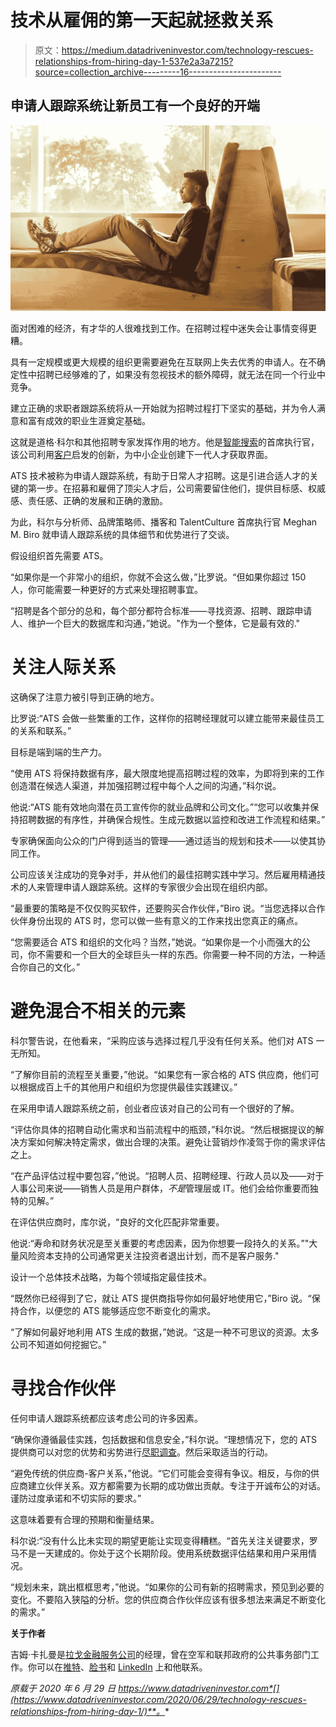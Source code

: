 # 技术从雇佣的第一天起就拯救关系

> 原文：<https://medium.datadriveninvestor.com/technology-rescues-relationships-from-hiring-day-1-537e2a3a7215?source=collection_archive---------16----------------------->

## 申请人跟踪系统让新员工有一个良好的开端

![](img/b10cc87f01ecd118cabe29d23fc7338b.png)

面对困难的经济，有才华的人很难找到工作。在招聘过程中迷失会让事情变得更糟。

具有一定规模或更大规模的组织更需要避免在互联网上失去优秀的申请人。在不确定性中招聘已经够难的了，如果没有忽视技术的额外障碍，就无法在同一个行业中竞争。

建立正确的求职者跟踪系统将从一开始就为招聘过程打下坚实的基础，并为令人满意和富有成效的职业生涯奠定基础。

这就是道格·科尔和其他招聘专家发挥作用的地方。他是[智能搜索](https://twitter.com/SmartSearchATS/)的首席执行官，该公司利用[客户](https://www.datadriveninvestor.com/glossary/client/)启发的创新，为中小企业创建下一代人才获取界面。

ATS 技术被称为申请人跟踪系统，有助于日常人才招聘。这是引进合适人才的关键的第一步。在招募和雇佣了顶尖人才后，公司需要留住他们，提供目标感、权威感、责任感、正确的发展和正确的激励。

为此，科尔与分析师、品牌策略师、播客和 TalentCulture 首席执行官 Meghan M. Biro 就申请人跟踪系统的具体细节和优势进行了交谈。

假设组织首先需要 ATS。

“如果你是一个非常小的组织，你就不会这么做，”比罗说。“但如果你超过 150 人，你可能需要一种更好的方式来处理招聘事宜。

“招聘是各个部分的总和，每个部分都符合标准——寻找资源、招聘、跟踪申请人、维护一个巨大的数据库和沟通，”她说。"作为一个整体，它是最有效的."

# 关注人际关系

这确保了注意力被引导到正确的地方。

比罗说:“ATS 会做一些繁重的工作，这样你的招聘经理就可以建立能带来最佳员工的关系和联系。”

目标是端到端的生产力。

“使用 ATS 将保持数据有序，最大限度地提高招聘过程的效率，为即将到来的工作创造潜在候选人渠道，并加强招聘过程中每个人之间的沟通，”科尔说。

他说:“ATS 能有效地向潜在员工宣传你的就业品牌和公司文化。”“您可以收集并保持招聘数据的有序性，并确保合规性。生成元数据以监控和改进工作流程和结果。”

专家确保面向公众的门户得到适当的管理——通过适当的规划和技术——以使其协同工作。

公司应该关注成功的竞争对手，并从他们的最佳招聘实践中学习。然后雇用精通技术的人来管理申请人跟踪系统。这样的专家很少会出现在组织内部。

“最重要的策略是不仅仅购买软件，还要购买合作伙伴，”Biro 说。“当您选择以合作伙伴身份出现的 ATS 时，您可以做一些有意义的工作来找出您真正的痛点。

“您需要适合 ATS 和组织的文化吗？当然，”她说。“如果你是一个小而强大的公司，你不需要和一个巨大的全球巨头一样的东西。你需要一种不同的方法，一种适合你自己的文化。”

# 避免混合不相关的元素

科尔警告说，在他看来，“采购应该与选择过程几乎没有任何关系。他们对 ATS 一无所知。

“了解你目前的流程至关重要，”他说。“如果您有一家合格的 ATS 供应商，他们可以根据成百上千的其他用户和组织为您提供最佳实践建议。”

在采用申请人跟踪系统之前，创业者应该对自己的公司有一个很好的了解。

“评估你具体的招聘自动化需求和当前流程中的瓶颈，”科尔说。“然后根据提议的解决方案如何解决特定需求，做出合理的决策。避免让营销炒作凌驾于你的需求评估之上。

“在产品评估过程中要包容，”他说。“招聘人员、招聘经理、行政人员以及——对于人事公司来说——销售人员是用户群体，*不是*管理层或 IT。他们会给你重要而独特的见解。”

在评估供应商时，库尔说，“良好的文化匹配非常重要。

他说:“寿命和财务状况是至关重要的考虑因素，因为你想要一段持久的关系。”"大量风险资本支持的公司通常更关注投资者退出计划，而不是客户服务."

设计一个总体技术战略，为每个领域指定最佳技术。

“既然你已经得到了它，就让 ATS 提供商指导你如何最好地使用它，”Biro 说。“保持合作，以便您的 ATS 能够适应您不断变化的需求。

“了解如何最好地利用 ATS 生成的数据，”她说。“这是一种不可思议的资源。太多公司不知道如何挖掘它。”

# 寻找合作伙伴

任何申请人跟踪系统都应该考虑公司的许多因素。

“确保你遵循最佳实践，包括数据和信息安全，”科尔说。“理想情况下，您的 ATS 提供商可以对您的优势和劣势进行[尽职调查](https://www.datadriveninvestor.com/glossary/due-diligence/)。然后采取适当的行动。

“避免传统的供应商-客户关系，”他说。“它们可能会变得有争议。相反，与你的供应商建立伙伴关系。双方都需要为长期的成功做出贡献。专注于开诚布公的对话。谨防过度承诺和不切实际的要求。”

这意味着要有合理的预期和衡量结果。

科尔说:“没有什么比未实现的期望更能让实现变得糟糕。“首先关注关键要求，罗马不是一天建成的。你处于这个长期阶段。使用系统数据评估结果和用户采用情况。

“规划未来，跳出框框思考，”他说。“如果你的公司有新的招聘需求，预见到必要的变化。不要陷入狭隘的分析。您的供应商合作伙伴应该有很多想法来满足不断变化的需求。”

**关于作者**

吉姆·卡扎曼是[拉戈金融服务公司](http://largofinancialservices.com/)的经理，曾在空军和联邦政府的公共事务部门工作。你可以在[推特](https://twitter.com/JKatzaman)、[脸书](https://www.facebook.com/jim.katzaman)和 [LinkedIn](https://www.linkedin.com/in/jim-katzaman-33641b21/) 上和他联系。

*原载于 2020 年 6 月 29 日 https://www.datadriveninvestor.com*[](https://www.datadriveninvestor.com/2020/06/29/technology-rescues-relationships-from-hiring-day-1/)**。**